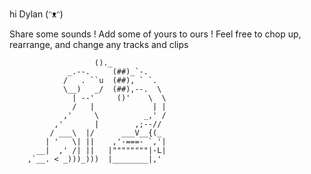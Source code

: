 hi Dylan (ᵔᴥᵔ)

Share some sounds ! Add some of yours to ours !
Feel free to chop up, rearrange, and change any tracks and clips

                       ()._
                 _.--.     (##)_`-.
                /   . ``u  (##), ` `.
                \__)   _/  (##),--.  \
                  | --'     ()'    \  \
                  /   |             | |
                ,'     \          _,' /
              ,'       |        ,;--//
             / ___\  |/      ___V__{(_
            | '   \| ||    ,'-===- `,'|
          __|  ,' /| ||   |""""""""|-L|
        ,`__. < _)))_)))  |________|,'
 
